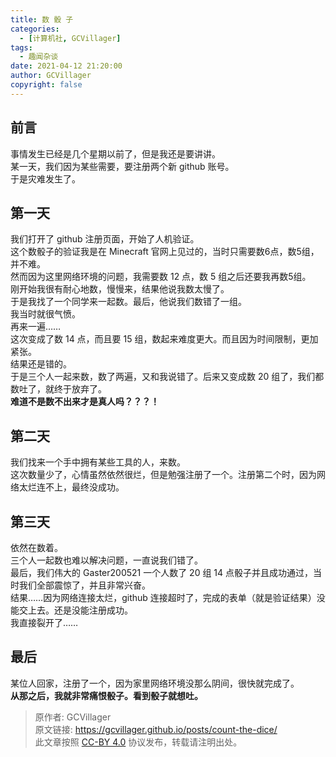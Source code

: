 ```yaml
---
title: 数 骰 子
categories:
  - [计算机社, GCVillager]
tags:
  - 趣闻杂谈
date: 2021-04-12 21:20:00
author: GCVillager
copyright: false
---
```


## 前言  
事情发生已经是几个星期以前了，但是我还是要讲讲。  
某一天，我们因为某些需要，要注册两个新 github 账号。  
于是灾难发生了。  

## 第一天  
我们打开了 github 注册页面，开始了人机验证。  
这个数骰子的验证我是在 Minecraft 官网上见过的，当时只需要数6点，数5组，并不难。  
然而因为这里网络环境的问题，我需要数 12 点，数 5 组之后还要我再数5组。  
刚开始我很有耐心地数，慢慢来，结果他说我数太慢了。  
于是我找了一个同学来一起数。最后，他说我们数错了一组。  
我当时就很气愤。  
再来一遍……  
这次变成了数 14 点，而且要 15 组，数起来难度更大。而且因为时间限制，更加紧张。  
结果还是错的。  
于是三个人一起来数，数了两遍，又和我说错了。后来又变成数 20 组了，我们都数吐了，就终于放弃了。  
**难道不是数不出来才是真人吗？？？！**  

## 第二天  
我们找来一个手中拥有某些工具的人，来数。  
这次数量少了，心情虽然依然很烂，但是勉强注册了一个。注册第二个时，因为网络太烂连不上，最终没成功。  

## 第三天
依然在数着。  
三个人一起数也难以解决问题，一直说我们错了。  
最后，我们伟大的 Gaster200521 一个人数了 20 组 14 点骰子并且成功通过，当时我们全部震惊了，并且非常兴奋。  
结果……因为网络连接太烂，github 连接超时了，完成的表单（就是验证结果）没能交上去。还是没能注册成功。  
我直接裂开了……

## 最后  
某位人回家，注册了一个，因为家里网络环境没那么阴间，很快就完成了。  
**从那之后，我就非常痛恨骰子。看到骰子就想吐。**

> 原作者: GCVillager  
> 原文链接: <https://gcvillager.github.io/posts/count-the-dice/>  
> 此文章按照 [CC-BY 4.0](https://creativecommons.org/licenses/by/4.0/) 协议发布，转载请注明出处。  
